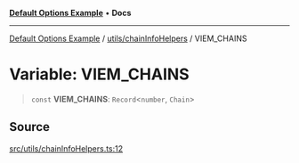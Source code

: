 [**Default Options Example**](../../../README.md) • **Docs**

***

[Default Options Example](../../../modules.md) / [utils/chainInfoHelpers](../README.md) / VIEM\_CHAINS

# Variable: VIEM\_CHAINS

> `const` **VIEM\_CHAINS**: `Record`\<`number`, `Chain`\>

## Source

[src/utils/chainInfoHelpers.ts:12](https://github.com/bgd-labs/fe-shared/blob/022d31eeb7e61eeffe2ddf65992458f822122ffc/src/utils/chainInfoHelpers.ts#L12)
